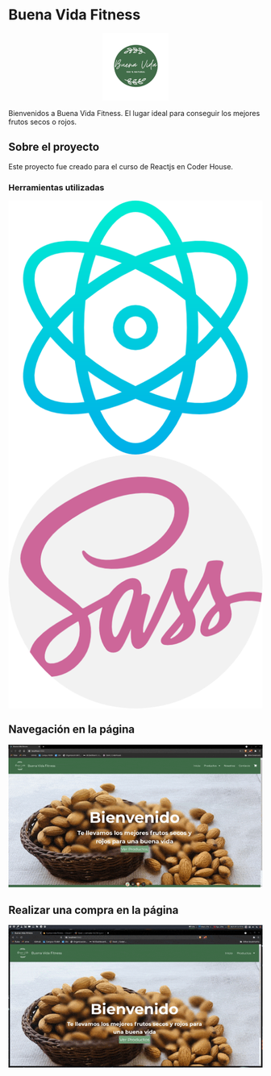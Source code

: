 # Buena Vida Fitness

<p align="center"><img src="./src/images/logo-buena-vida-circle.png" alt="logo" /></p>

Bienvenidos a Buena Vida Fitness. El lugar ideal para conseguir los mejores
frutos secos o rojos.

## Sobre el proyecto

Este proyecto fue creado para el curso de Reactjs en Coder House.

### Herramientas utilizadas

<div class="tools">
	<img src="./reactjs-md.png" alt="react-logo" />
	<img src="./sass-md.png" alt="sass-logo" />
</div>

<style>
.tools {
	display: flex;
	flex-direction: column;
	align-items: center;
	justify-content: center;
}
</style>

## Navegación en la página

![gif-navegacion](./navegacion-reactjs.gif)

## Realizar una compra en la página

![gif-compra](./realizar-compra.gif)
